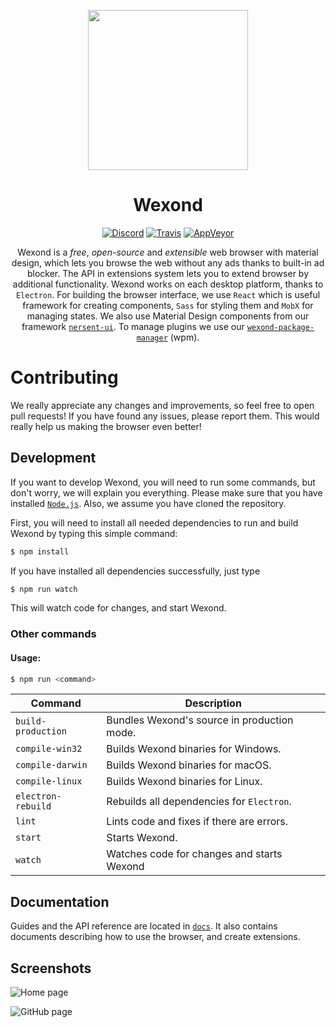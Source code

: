 <p align="center">
  <img src="https://wexond.nersent.tk/logo/wexond.png" width="256">
</p>

<div align="center">
  <h1>Wexond</h1>

[![Discord](https://img.shields.io/discord/307605794680209409.svg?style=flat-square)](https://discord.gg/yAA8DdK)
[![Travis](https://img.shields.io/travis/wexond/wexond.svg?style=flat-square)](https://travis-ci.org/wexond/wexond)
[![AppVeyor](https://img.shields.io/appveyor/ci/Sential/wexond.svg?style=flat-square)](https://ci.appveyor.com/project/Sential/wexond)

Wexond is a _free_, _open-source_ and _extensible_ web browser with material design, which lets you browse the web without any ads thanks to built-in ad blocker. The API in extensions system lets you to extend browser by additional functionality. Wexond works on each desktop platform, thanks to `Electron`. For building the browser interface, we use `React` which is useful framework for creating components, `Sass` for styling them and `MobX` for managing states. We also use Material Design components from our framework [`nersent-ui`](https://github.com/nersent/nersent-ui). To manage plugins we use our [`wexond-package-manager`](https://github.com/wexond/wexond-package-manager) (wpm).

</div>

# Contributing

We really appreciate any changes and improvements, so feel free to open pull requests! If you have found any issues, please report them. This would really help us making the browser even better!

## Development

If you want to develop Wexond, you will need to run some commands, but don't worry, we will explain you everything. Please make sure that you have installed [`Node.js`](https://nodejs.org/en/). Also, we assume you have cloned the repository.

First, you will need to install all needed dependencies to run and build Wexond by typing this simple command:

```bash
$ npm install
```

If you have installed all dependencies successfully, just type

```bash
$ npm run watch
```

This will watch code for changes, and start Wexond.

### Other commands

#### Usage:

```bash
$ npm run <command>
```

| Command            | Description                                 |
| ------------------ | ------------------------------------------- |
| `build-production` | Bundles Wexond's source in production mode. |
| `compile-win32`    | Builds Wexond binaries for Windows.         |
| `compile-darwin`   | Builds Wexond binaries for macOS.           |
| `compile-linux`    | Builds Wexond binaries for Linux.           |
| `electron-rebuild` | Rebuilds all dependencies for `Electron`.   |
| `lint`             | Lints code and fixes if there are errors.   |
| `start`            | Starts Wexond.                              |
| `watch`            | Watches code for changes and starts Wexond  |

## Documentation

Guides and the API reference are located in [`docs`](https://github.com/Nersent/Wexond/docs).
It also contains documents describing how to use the browser, and create extensions.

## Screenshots

![Home page](screenshots/screenshot-1.png)

![GitHub page](screenshots/screenshot-2.png)
